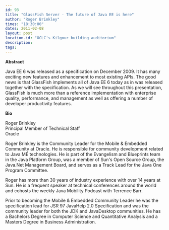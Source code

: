 ```yaml
---
id: 93
title: "GlassFish Server - The future of Java EE is here"
author: "Roger Brinkley"
times: "18:30:00"
dates: 2011-02-08
layout: post
location-id: "OCLC's Kilgour building auditorium"  
description: 
tags: 
---
```

 **Abstract**

Java EE 6 was released as a specification on December 2009. It has many exciting new features and enhancement to most existing APIs. The good news is that GlassFish implements all of Java EE 6 today as in was released together with the specification. As we will see throughout this presentation, GlassFish is much more than a reference implementation with enterprise quality, performance, and management as well as offering a number of developer productivity features.

**Bio**

Roger Brinkley  
Principal Member of Technical Staff  
Oracle   
  
Roger Brinkley is the Community Leader for the Mobile & Embedded Community at Oracle. He is responsible for community development related to Java ME technologies. He is part of the Evangelism and Blueprints team in the Java Platform Group, was a member of Sun's Open Source Group, the Java.Net Management Board, and serves as a Track Lead for the Java One Program Committee.   
  
Roger has more than 30 years of industry experience with over 14 years at Sun. He is a frequent speaker at technical conferences around the world and cohosts the weekly Java Mobility Podcast with Terrence Barr.   
  
Prior to becoming the Mobile & Embedded Community Leader he was the specification lead for JSR 97 JavaHelp 2.0 Specification and was the community leader for both the JDK and JavaDesktop communities. He has a Bachelors Degree in Computer Science and Quantitative Analysis and a Masters Degree in Business Administration.

